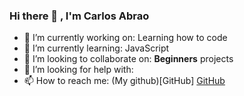 ### Hi there 👋 , I'm Carlos Abrao

<!--
**cabrao11/cabrao11** is a ✨ _special_ ✨ repository because its `README.md` (this file) appears on your GitHub profile.

Here are some ideas to get you started:

- 🔭 I’m currently working on: Entering on the programming universe ...
- 🌱 I’m currently learning: JavaScript...
- 👯 I’m looking to collaborate on: Everything for beginners ...
- 🤔 I’m looking for help with: Learning how to code ...
- 💬 Ask me about ...
- 📫 How to reach me: ...
- 😄 Pronouns: ...
- ⚡ Fun fact: ...
-->
- 🔭 I’m currently working on: Learning how to code
- 🌱 I’m currently learning: JavaScript
- 👯 I’m looking to collaborate on: **Beginners** projects
- 🤔 I’m looking for help with: 
- 📫 How to reach me: (My github)[GitHub]
[GitHub](https://github.com/cabrao11)
